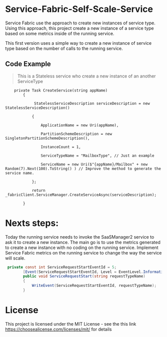 # Service-Fabric-Self-Scale-Service
Service Fabric use the approach to create new instances of service type. Using this approach, this project create a new instance of a service type based on some metrics inside of the running service. 

This first version uses a simple way to create a new instance of service type based on the number of calls to the running service. 

## Code Example
> This is a Stateless service who create a new instance of an another ServiceType 


```<language>
    private Task CreateService(string appName)
        {

             StatelessServiceDescription serviceDescription = new StatelessServiceDescription()

            {

                ApplicationName = new Uri(appName),

                PartitionSchemeDescription = new SingletonPartitionSchemeDescription(),

                InstanceCount = 1,

                ServiceTypeName = "MailboxType", // Just an example

                ServiceName = new Uri($"{appName}/Mailbox" + new Random(7).Next(100).ToString() ) // Improve the method to generate the service name. 

            };

            return _fabricClient.ServiceManager.CreateServiceAsync(serviceDescription);

        }
```
 

# Nexts steps: 
Today the running service needs to invoke the SaaSManager2 service to ask it to create a new instance. The main go is to use the metrics generated to create a new instance with no coding on the running service. Implement Service Fabric metrics on the running service to change the way the service will scale.

```C#
 private const int ServiceRequestStartEventId = 5;
        [Event(ServiceRequestStartEventId, Level = EventLevel.Informational, Message = "Service request '{0}' started", Keywords = Keywords.Requests)]
        public void ServiceRequestStart(string requestTypeName)
        {
            WriteEvent(ServiceRequestStartEventId, requestTypeName);
        }


```

# License

This project is licensed under the MIT License - see the this link https://choosealicense.com/licenses/mit/ for details
